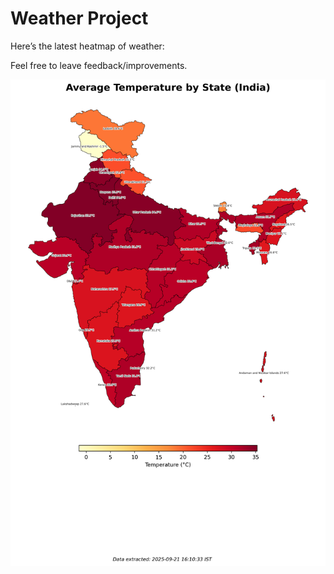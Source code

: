 # Weather Project

Here’s the latest heatmap of weather:

Feel free to leave feedback/improvements.

![India Heatmap](docs/assets/india_heatmap.png?v=CFD623)
